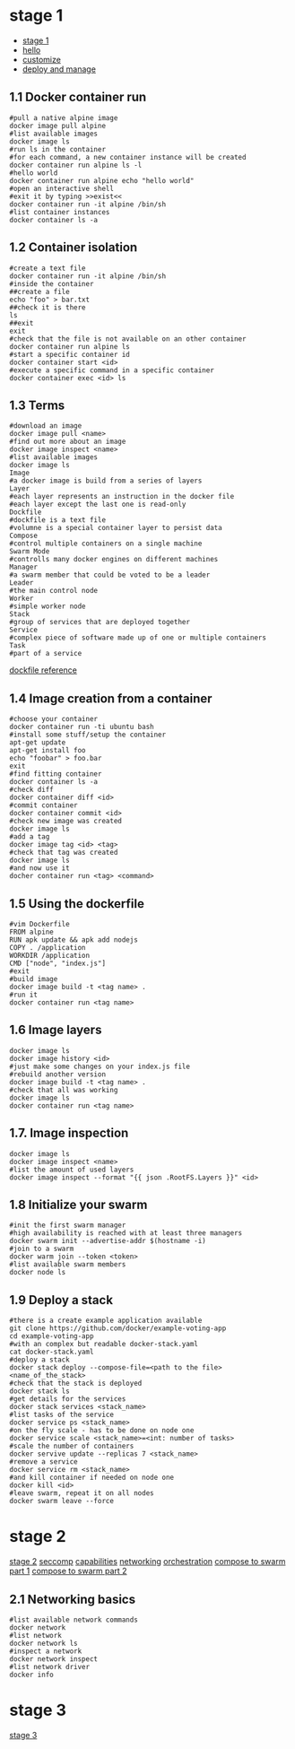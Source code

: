 # stage 1

* [stage 1](https://training.play-with-docker.com/ops-stage1/)
* [hello](https://training.play-with-docker.com/ops-s1-hello)
* [customize](https://training.play-with-docker.com/ops-s1-images/)
* [deploy and manage](https://training.play-with-docker.com/ops-stage1/)

## 1.1 Docker container run

```
#pull a native alpine image
docker image pull alpine
#list available images
docker image ls
#run ls in the container
#for each command, a new container instance will be created
docker container run alpine ls -l
#hello world
docker container run alpine echo "hello world"
#open an interactive shell
#exit it by typing >>exist<<
docker container run -it alpine /bin/sh
#list container instances
docker container ls -a
```

## 1.2 Container isolation

```
#create a text file
docker container run -it alpine /bin/sh
#inside the container
##create a file
echo "foo" > bar.txt
##check it is there
ls
##exit
exit
#check that the file is not available on an other container
docker container run alpine ls
#start a specific container id
docker container start <id>
#execute a specific command in a specific container
docker container exec <id> ls
```

## 1.3 Terms

```
#download an image
docker image pull <name>
#find out more about an image
docker image inspect <name>
#list available images
docker image ls
Image
#a docker image is build from a series of layers
Layer
#each layer represents an instruction in the docker file
#each layer except the last one is read-only
Dockfile
#dockfile is a text file
#volumne is a special container layer to persist data
Compose
#control multiple containers on a single machine
Swarm Mode
#controlls many docker engines on different machines
Manager
#a swarm member that could be voted to be a leader
Leader
#the main control node
Worker
#simple worker node
Stack
#group of services that are deployed together
Service
#complex piece of software made up of one or multiple containers
Task
#part of a service
```

[dockfile reference](https://docs.docker.com/engine/reference/builder)

## 1.4 Image creation from a container

```
#choose your container
docker container run -ti ubuntu bash
#install some stuff/setup the container
apt-get update
apt-get install foo
echo "foobar" > foo.bar
exit
#find fitting container
docker container ls -a
#check diff
docker container diff <id>
#commit container
docker container commit <id>
#check new image was created
docker image ls
#add a tag
docker image tag <id> <tag>
#check that tag was created
docker image ls
#and now use it
docher container run <tag> <command>
```

## 1.5 Using the dockerfile

```
#vim Dockerfile
FROM alpine
RUN apk update && apk add nodejs
COPY . /application
WORKDIR /application
CMD ["node", "index.js"]
#exit
#build image
docker image build -t <tag name> .
#run it
docker container run <tag name>
```

## 1.6 Image layers

```
docker image ls
docker image history <id>
#just make some changes on your index.js file
#rebuild another version
docker image build -t <tag name> .
#check that all was working
docker image ls
docker container run <tag name>
```

## 1.7. Image inspection

```
docker image ls
docker image inspect <name>
#list the amount of used layers
docker image inspect --format "{{ json .RootFS.Layers }}" <id>
```

## 1.8 Initialize your swarm

```
#init the first swarm manager
#high availability is reached with at least three managers
docker swarm init --advertise-addr $(hostname -i)
#join to a swarm
docker warm join --token <token>
#list available swarm members
docker node ls
```

## 1.9 Deploy a stack

```
#there is a create example application available
git clone https://github.com/docker/example-voting-app
cd example-voting-app
#with an complex but readable docker-stack.yaml
cat docker-stack.yaml
#deploy a stack
docker stack deploy --compose-file=<path to the file> <name_of_the_stack>
#check that the stack is deployed
docker stack ls
#get details for the services
docker stack services <stack_name>
#list tasks of the service
docker service ps <stack_name>
#on the fly scale - has to be done on node one
docker service scale <stack_name>=<int: number of tasks>
#scale the number of containers
docker servive update --replicas 7 <stack_name>
#remove a service
docker service rm <stack_name>
#and kill container if needed on node one
docker kill <id>
#leave swarm, repeat it on all nodes
docker swarm leave --force
```

# stage 2

[stage 2](https://training.play-with-docker.com/ops-stage2/)
[seccomp](https://training.play-with-docker.com/security-seccomp/)
[capabilities](https://training.play-with-docker.com/security-capabilities/)
[networking](https://training.play-with-docker.com/docker-networking-hol/)
[orchestration](https://training.play-with-docker.com/orchestration-hol/)
[compose to swarm part 1](https://training.play-with-docker.com/orchestration-workshop-part1/)
[compose to swarm part 2](https://training.play-with-docker.com/orchestration-workshop-part2/)

## 2.1 Networking basics

```
#list available network commands
docker network
#list network
docker network ls
#inspect a network
docker network inspect
#list network driver
docker info
```

# stage 3

[stage 3](https://training.play-with-docker.com/ops-stage3/)
